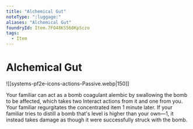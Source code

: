 ```yaml
---
title: "Alchemical Gut"
noteType: ":luggage:"
aliases: "Alchemical Gut"
foundryId: Item.7FO48KS560KpSczo
tags:
  - Item
---
```


# Alchemical Gut
![[systems-pf2e-icons-actions-Passive.webp|150]]

Your familiar can act as a bomb coagulant alembic by swallowing the bomb to be affected, which takes two Interact actions from it and one from you. Your familiar regurgitates the concentrated item 1 minute later. If your familiar tries to distill a bomb that's level is higher than your own—1, it instead takes damage as though it were successfully struck with the bomb.
